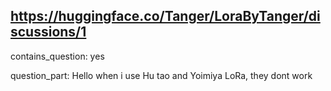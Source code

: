## https://huggingface.co/Tanger/LoraByTanger/discussions/1

contains_question: yes

question_part: Hello when i use Hu tao and Yoimiya LoRa, they dont work